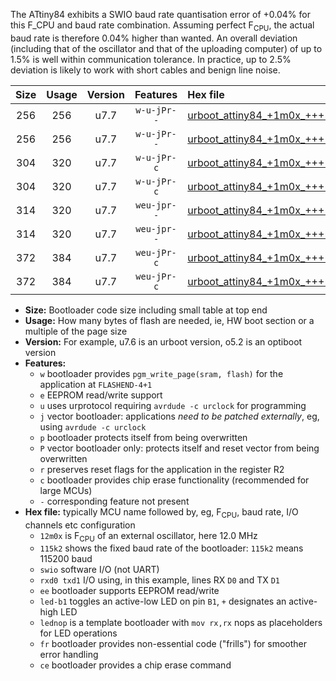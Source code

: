 The ATtiny84 exhibits a SWIO baud rate quantisation error of +0.04% for this F_CPU and baud rate combination. Assuming perfect F<sub>CPU</sub>, the actual baud rate is therefore 0.04% higher than wanted. An overall deviation (including that of the oscillator and that of the uploading computer) of up to 1.5% is well within communication tolerance. In practice, up to 2.5% deviation is likely to work with short cables and benign line noise.

|Size|Usage|Version|Features|Hex file|
|:-:|:-:|:-:|:-:|:--|
|256|256|u7.7|`w-u-jPr--`|[urboot_attiny84_+1m0x_+++1k2_swio_rxa3_txa2_led+a4.hex](https://raw.githubusercontent.com/stefanrueger/urboot.hex/main/mcus/attiny84/external_oscillator/fcpu_+1m0x/br_+++1k2/urboot_attiny84_+1m0x_+++1k2_swio_rxa3_txa2_led+a4.hex)|
|256|256|u7.7|`w-u-jPr--`|[urboot_attiny84_+1m0x_+++1k2_swio_rxa3_txa2_lednop.hex](https://raw.githubusercontent.com/stefanrueger/urboot.hex/main/mcus/attiny84/external_oscillator/fcpu_+1m0x/br_+++1k2/urboot_attiny84_+1m0x_+++1k2_swio_rxa3_txa2_lednop.hex)|
|304|320|u7.7|`w-u-jPr-c`|[urboot_attiny84_+1m0x_+++1k2_swio_rxa3_txa2_led+a4_fr_ce.hex](https://raw.githubusercontent.com/stefanrueger/urboot.hex/main/mcus/attiny84/external_oscillator/fcpu_+1m0x/br_+++1k2/urboot_attiny84_+1m0x_+++1k2_swio_rxa3_txa2_led+a4_fr_ce.hex)|
|304|320|u7.7|`w-u-jPr-c`|[urboot_attiny84_+1m0x_+++1k2_swio_rxa3_txa2_lednop_fr_ce.hex](https://raw.githubusercontent.com/stefanrueger/urboot.hex/main/mcus/attiny84/external_oscillator/fcpu_+1m0x/br_+++1k2/urboot_attiny84_+1m0x_+++1k2_swio_rxa3_txa2_lednop_fr_ce.hex)|
|314|320|u7.7|`weu-jpr--`|[urboot_attiny84_+1m0x_+++1k2_swio_rxa3_txa2_ee_led+a4.hex](https://raw.githubusercontent.com/stefanrueger/urboot.hex/main/mcus/attiny84/external_oscillator/fcpu_+1m0x/br_+++1k2/urboot_attiny84_+1m0x_+++1k2_swio_rxa3_txa2_ee_led+a4.hex)|
|314|320|u7.7|`weu-jpr--`|[urboot_attiny84_+1m0x_+++1k2_swio_rxa3_txa2_ee_lednop.hex](https://raw.githubusercontent.com/stefanrueger/urboot.hex/main/mcus/attiny84/external_oscillator/fcpu_+1m0x/br_+++1k2/urboot_attiny84_+1m0x_+++1k2_swio_rxa3_txa2_ee_lednop.hex)|
|372|384|u7.7|`weu-jPr-c`|[urboot_attiny84_+1m0x_+++1k2_swio_rxa3_txa2_ee_led+a4_fr_ce.hex](https://raw.githubusercontent.com/stefanrueger/urboot.hex/main/mcus/attiny84/external_oscillator/fcpu_+1m0x/br_+++1k2/urboot_attiny84_+1m0x_+++1k2_swio_rxa3_txa2_ee_led+a4_fr_ce.hex)|
|372|384|u7.7|`weu-jPr-c`|[urboot_attiny84_+1m0x_+++1k2_swio_rxa3_txa2_ee_lednop_fr_ce.hex](https://raw.githubusercontent.com/stefanrueger/urboot.hex/main/mcus/attiny84/external_oscillator/fcpu_+1m0x/br_+++1k2/urboot_attiny84_+1m0x_+++1k2_swio_rxa3_txa2_ee_lednop_fr_ce.hex)|

- **Size:** Bootloader code size including small table at top end
- **Usage:** How many bytes of flash are needed, ie, HW boot section or a multiple of the page size
- **Version:** For example, u7.6 is an urboot version, o5.2 is an optiboot version
- **Features:**
  + `w` bootloader provides `pgm_write_page(sram, flash)` for the application at `FLASHEND-4+1`
  + `e` EEPROM read/write support
  + `u` uses urprotocol requiring `avrdude -c urclock` for programming
  + `j` vector bootloader: applications *need to be patched externally*, eg, using `avrdude -c urclock`
  + `p` bootloader protects itself from being overwritten
  + `P` vector bootloader only: protects itself and reset vector from being overwritten
  + `r` preserves reset flags for the application in the register R2
  + `c` bootloader provides chip erase functionality (recommended for large MCUs)
  + `-` corresponding feature not present
- **Hex file:** typically MCU name followed by, eg, F<sub>CPU</sub>, baud rate, I/O channels etc configuration
  + `12m0x` is F<sub>CPU</sub> of an external oscillator, here 12.0 MHz
  + `115k2` shows the fixed baud rate of the bootloader: `115k2` means 115200 baud
  + `swio` software I/O (not UART)
  + `rxd0 txd1` I/O using, in this example, lines RX `D0` and TX `D1`
  + `ee` bootloader supports EEPROM read/write
  + `led-b1` toggles an active-low LED on pin `B1`, `+` designates an active-high LED
  + `lednop` is a template bootloader with `mov rx,rx` nops as placeholders for LED operations
  + `fr` bootloader provides non-essential code ("frills") for smoother error handling
  + `ce` bootloader provides a chip erase command
